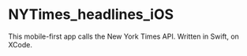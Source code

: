 # NYTimes_headlines_iOS
This mobile-first app calls the New York Times API. Written in Swift, on XCode.
